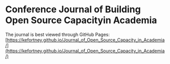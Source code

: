 # Conference Journal of Building Open Source Capacityin Academia

The journal is best viewed through GitHub Pages:[https://kefortney.github.io/Journal_of_Open_Source_Capacity_in_Academia/](https://kefortney.github.io/Journal_of_Open_Source_Capacity_in_Academia/)


